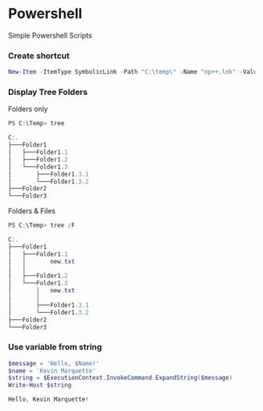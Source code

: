 # Powershell
Simple Powershell Scripts


<h3>Create shortcut</h3>

```powershell
New-Item -ItemType SymbolicLink -Path "C:\temp\" -Name "np++.lnk" -Value "C:\Program Files\Notepad++\notepad++.exe"
```

<h3>Display Tree Folders</h3>

Folders only 
```powershell
PS C:\Temp> tree

C:.
├───Folder1
│   ├───Folder1.1
│   ├───Folder1.2
│   └───Folder1.3
│       ├───Folder1.3.1
│       └───Folder1.3.2
├───Folder2
└───Folder3
```


Folders & Files
```powershell
PS C:\Temp> tree /F

C:.
├───Folder1
│   ├───Folder1.1
│   │       new.txt
│   │
│   ├───Folder1.2
│   └───Folder1.3
│       │   new.txt
│       │
│       ├───Folder1.3.1
│       └───Folder1.3.2
├───Folder2
└───Folder3
```

<h3>Use variable from string</h3>

```powershell
$message = 'Hello, $Name!' 
$name = 'Kevin Marquette' 
$string = $ExecutionContext.InvokeCommand.ExpandString($message)
Write-Host $string

Hello, Kevin Marquette!

```
